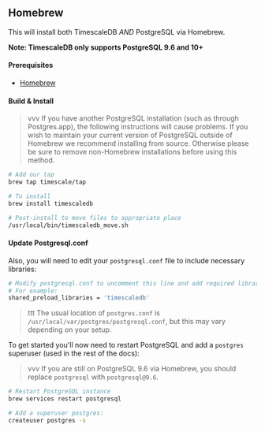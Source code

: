 ## Homebrew [](homebrew)

This will install both TimescaleDB *AND* PostgreSQL via Homebrew.

**Note: TimescaleDB only supports PostgreSQL 9.6 and 10+**

#### Prerequisites

- [Homebrew][]

#### Build & Install

>vvv If you have another PostgreSQL installation
(such as through Postgres.app), the following instructions will
cause problems. If you wish to maintain your current version of PostgreSQL
outside of Homebrew we recommend installing from source.  Otherwise please be
sure to remove non-Homebrew installations before using this method.

```bash
# Add our tap
brew tap timescale/tap

# To install
brew install timescaledb

# Post-install to move files to appropriate place
/usr/local/bin/timescaledb_move.sh
```

#### Update Postgresql.conf

Also, you will need to edit your `postgresql.conf` file to include
necessary libraries:

```bash
# Modify postgresql.conf to uncomment this line and add required libraries.
# For example:
shared_preload_libraries = 'timescaledb'
```
>ttt The usual location of `postgres.conf` is
`/usr/local/var/postgres/postgresql.conf`, but this may vary depending on
your setup.

To get started you'll now need to restart PostgreSQL and add
a `postgres` superuser (used in the rest of the docs):
>vvv If you are still on PostgreSQL 9.6 via Homebrew, you should
replace `postgresql` with `postgresql@9.6`.

```bash
# Restart PostgreSQL instance
brew services restart postgresql

# Add a superuser postgres:
createuser postgres -s
```
[Homebrew]: https://brew.sh/
